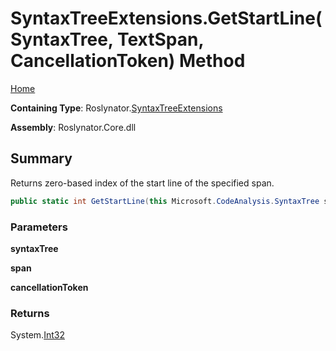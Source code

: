 # SyntaxTreeExtensions\.GetStartLine\(SyntaxTree, TextSpan, CancellationToken\) Method

[Home](../../../README.md)

**Containing Type**: Roslynator\.[SyntaxTreeExtensions](../README.md)

**Assembly**: Roslynator\.Core\.dll

## Summary

Returns zero\-based index of the start line of the specified span\.

```csharp
public static int GetStartLine(this Microsoft.CodeAnalysis.SyntaxTree syntaxTree, Microsoft.CodeAnalysis.Text.TextSpan span, System.Threading.CancellationToken cancellationToken = default)
```

### Parameters

**syntaxTree**

**span**

**cancellationToken**

### Returns

System\.[Int32](https://docs.microsoft.com/en-us/dotnet/api/system.int32)

